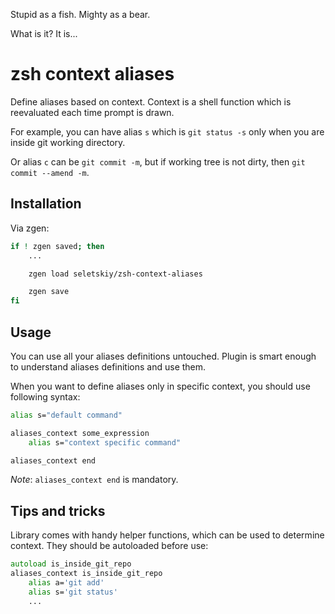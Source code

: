 Stupid as a fish. Mighty as a bear.

What is it? It is...

# zsh context aliases

Define aliases based on context. Context is a shell function which is
reevaluated each time prompt is drawn.

For example, you can have alias `s` which is `git status -s` only when you are
inside git working directory.

Or alias `c` can be `git commit -m`, but if working tree is not dirty, then
`git commit --amend -m`.

## Installation

Via zgen:

```zsh
if ! zgen saved; then
    ...

    zgen load seletskiy/zsh-context-aliases

    zgen save
fi
```

## Usage

You can use all your aliases definitions untouched. Plugin is smart enough to
understand aliases definitions and use them.

When you want to define aliases only in specific context, you should use
following syntax:

```zsh
alias s="default command"

aliases_context some_expression
    alias s="context specific command"

aliases_context end
```

*Note*: `aliases_context end` is mandatory.

## Tips and tricks

Library comes with handy helper functions, which can be used to determine
context. They should be autoloaded before use:

```zsh
autoload is_inside_git_repo
aliases_context is_inside_git_repo
    alias a='git add'
    alias s='git status'
    ...
```
